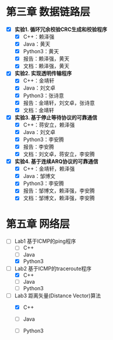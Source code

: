 # 第三章 数据链路层

- [x] **实验1. 循环冗余校验CRC生成和校验程序**
  - [x] C++：赖泽强
  - [x] Java：黄天
  - [x] Python3：黄天
  - [x] 报告：赖泽强，黄天
  - [x] 文档：赖泽强，黄天
- [x] **实验2. 实现透明传输程序**
  - [x] C++：金靖轩
  - [x] Java：刘文卓
  - [x] Python3：张诗意
  - [x] 报告：金靖轩，刘文卓，张诗意
  - [x] 文档：金靖轩
- [x] **实验3. 基于停止等待协议的可靠通信**
  - [x] C++：蒋安立，赖泽强
  - [x] Java：刘文卓
  - [x] Python3：李安腾
  - [x] 报告：李安腾
  - [x] 文档：刘文卓，蒋安立，李安腾
- [x] **实验4. 基于连续ARQ协议的可靠通信**
  - [x] C++：金靖轩，赖泽强
  - [x] Java：邹博文
  - [x] Python3：李安腾
  - [x] 报告：邹博文，赖泽强，李安腾
  - [x] 文档：邹博文，赖泽强，李安腾

# 第五章 网络层

- [ ] Lab1 基于ICMP的ping程序
  - [ ] C++
  - [ ] Java
  - [x] Python3
- [ ] Lab2 基于ICMP的traceroute程序
  - [x] C++
  - [ ] Java
  - [ ] Python3
- [ ] Lab3 距离矢量(Distance Vector)算法
  - [x] C++
  - [ ] Java
  - [ ] Python3

